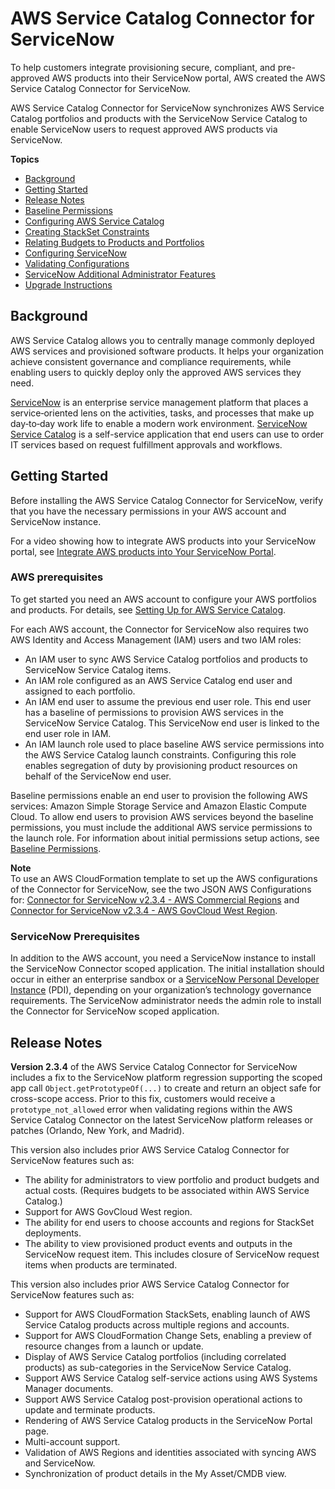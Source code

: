 # AWS Service Catalog Connector for ServiceNow<a name="integrations-servicenow"></a>

To help customers integrate provisioning secure, compliant, and pre\-approved AWS products into their ServiceNow portal, AWS created the AWS Service Catalog Connector for ServiceNow\.

AWS Service Catalog Connector for ServiceNow synchronizes AWS Service Catalog portfolios and products with the ServiceNow Service Catalog to enable ServiceNow users to request approved AWS products via ServiceNow\.

**Topics**
+ [Background](#background)
+ [Getting Started](#getting-started)
+ [Release Notes](#release-notes)
+ [Baseline Permissions](baseline-permissions.md)
+ [Configuring AWS Service Catalog](configure-sc.md)
+ [Creating StackSet Constraints](stackset-constraints.md)
+ [Relating Budgets to Products and Portfolios](servicenow-budgets.md)
+ [Configuring ServiceNow](configure-snow.md)
+ [Validating Configurations](validate-configurations.md)
+ [ServiceNow Additional Administrator Features](additional-configurations.md)
+ [Upgrade Instructions](upgrade-instructions.md)

## Background<a name="background"></a>

AWS Service Catalog allows you to centrally manage commonly deployed AWS services and provisioned software products\. It helps your organization achieve consistent governance and compliance requirements, while enabling users to quickly deploy only the approved AWS services they need\.

[ServiceNow](https://www.servicenow.com/) is an enterprise service management platform that places a service‑oriented lens on the activities, tasks, and processes that make up day‑to‑day work life to enable a modern work environment\. [ServiceNow Service Catalog](https://www.servicenow.com/products/it-service-automation-applications/service-catalog.html) is a self\-service application that end users can use to order IT services based on request fulfillment approvals and workflows\.

## Getting Started<a name="getting-started"></a>

Before installing the AWS Service Catalog Connector for ServiceNow, verify that you have the necessary permissions in your AWS account and ServiceNow instance\.

For a video showing how to integrate AWS products into your ServiceNow portal, see [Integrate AWS products into Your ServiceNow Portal](https://youtu.be/cf_nWrr-CfU)\.

### AWS prerequisites<a name="aws-prereqs"></a>

To get started you need an AWS account to configure your AWS portfolios and products\. For details, see [Setting Up for AWS Service Catalog](setup.md)\.

For each AWS account, the Connector for ServiceNow also requires two AWS Identity and Access Management \(IAM\) users and two IAM roles:
+ An IAM user to sync AWS Service Catalog portfolios and products to ServiceNow Service Catalog items\.
+ An IAM role configured as an AWS Service Catalog end user and assigned to each portfolio\.
+ An IAM end user to assume the previous end user role\. This end user has a baseline of permissions to provision AWS services in the ServiceNow Service Catalog\. This ServiceNow end user is linked to the end user role in IAM\.
+ An IAM launch role used to place baseline AWS service permissions into the AWS Service Catalog launch constraints\. Configuring this role enables segregation of duty by provisioning product resources on behalf of the ServiceNow end user\.

Baseline permissions enable an end user to provision the following AWS services: Amazon Simple Storage Service and Amazon Elastic Compute Cloud\. To allow end users to provision AWS services beyond the baseline permissions, you must include the additional AWS service permissions to the launch role\. For information about initial permissions setup actions, see [Baseline Permissions](baseline-permissions.md)\.

**Note**  
 To use an AWS CloudFormation template to set up the AWS configurations of the Connector for ServiceNow, see the two JSON AWS Configurations for: [Connector for ServiceNow v2\.3\.4 \- AWS Commercial Regions](https://servicecatalogconnector.s3.amazonaws.com/SC_ConnectorForServiceNowv2.3.4+-AWS_Configurations_final.json) and [Connector for ServiceNow v2\.3\.4 \- AWS GovCloud West Region](https://servicecatalogconnector.s3.amazonaws.com/SC_ConnectorForServiceNowv2.3.4+-AWS_Configurations_GovCloud_final.json)\. 

### ServiceNow Prerequisites<a name="servicenow-prereqs"></a>

In addition to the AWS account, you need a ServiceNow instance to install the ServiceNow Connector scoped application\. The initial installation should occur in either an enterprise sandbox or a [ServiceNow Personal Developer Instance](https://developer.servicenow.com/app.do#!/document/content/app_store_doc_getting_started_newyork_topic_lyf_bf2_3r?v=newyork) \(PDI\), depending on your organization’s technology governance requirements\. The ServiceNow administrator needs the admin role to install the Connector for ServiceNow scoped application\.

## Release Notes<a name="release-notes"></a>

**Version 2\.3\.4** of the AWS Service Catalog Connector for ServiceNow includes a fix to the ServiceNow platform regression supporting the scoped app call `Object.getPrototypeOf(...)` to create and return an object safe for cross\-scope access\. Prior to this fix, customers would receive a `prototype_not_allowed` error when validating regions within the AWS Service Catalog Connector on the latest ServiceNow platform releases or patches \(Orlando, New York, and Madrid\)\.

This version also includes prior AWS Service Catalog Connector for ServiceNow features such as:
+ The ability for administrators to view portfolio and product budgets and actual costs\. \(Requires budgets to be associated within AWS Service Catalog\.\)
+ Support for AWS GovCloud West region\.
+ The ability for end users to choose accounts and regions for StackSet deployments\.
+ The ability to view provisioned product events and outputs in the ServiceNow request item\. This includes closure of ServiceNow request items when products are terminated\.

This version also includes prior AWS Service Catalog Connector for ServiceNow features such as:
+ Support for AWS CloudFormation StackSets, enabling launch of AWS Service Catalog products across multiple regions and accounts\.
+ Support for AWS CloudFormation Change Sets, enabling a preview of resource changes from a launch or update\.
+ Display of AWS Service Catalog portfolios \(including correlated products\) as sub\-categories in the ServiceNow Service Catalog\.
+ Support AWS Service Catalog self\-service actions using AWS Systems Manager documents\.
+ Support AWS Service Catalog post\-provision operational actions to update and terminate products\.
+ Rendering of AWS Service Catalog products in the ServiceNow Portal page\.
+ Multi\-account support\.
+ Validation of AWS Regions and identities associated with syncing AWS and ServiceNow\.
+ Synchronization of product details in the My Asset/CMDB view\.